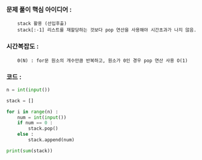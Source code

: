 ### 문제 풀이 핵심 아이디어 :
        stack 활용 (선입후출)
        stack[:-1] 리스트를 재할당하는 것보다 pop 연산을 사용해야 시간초과가 나지 않음.

### 시간복잡도 :    
        0(N) : for문 원소의 개수만큼 반복하고, 원소가 0인 경우 pop 연산 사용 O(1)

### 코드 :
```python
n = int(input())

stack = []

for i in range(n) :
    num = int(input())
    if num == 0 :
        stack.pop()
    else :
        stack.append(num)

print(sum(stack))
```
